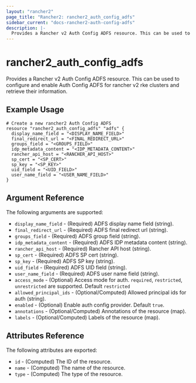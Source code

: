 ```yaml
---
layout: "rancher2"
page_title: "Rancher2: rancher2_auth_config_adfs"
sidebar_current: "docs-rancher2-auth-config-adfs"
description: |-
  Provides a Rancher v2 Auth Config ADFS resource. This can be used to configure and enable Auth Config ADFS for rancher v2 rke clusters and retrieve their information.
---
```


# rancher2\_auth\_config\_adfs

Provides a Rancher v2 Auth Config ADFS resource. This can be used to configure and enable Auth Config ADFS for rancher v2 rke clusters and retrieve their information.

## Example Usage

```hcl
# Create a new rancher2 Auth Config ADFS
resource "rancher2_auth_config_adfs" "adfs" {
  display_name_field = "<DISPLAY_NAME_FIELD>"
  final_redirect_url = "<FINAL_REDIRECT_URL>"
  groups_field = "<GROUPS_FIELD>"
  idp_metadata_content = "<IDP_METADATA_CONTENT>"
  rancher_api_host = "<RANCHER_API_HOST>"
  sp_cert = "<SP_CERT>"
  sp_key = "<SP_KEY>"
  uid_field = "<UID_FIELD>"
  user_name_field = "<USER_NAME_FIELD>"
}
```

## Argument Reference

The following arguments are supported:

* `display_name_field` - (Required) ADFS display name field (string).
* `final_redirect_url` - (Required) ADFS final redirect url (string).
* `groups_field` - (Required) ADFS group field (string).
* `idp_metadata_content` - (Required) ADFS IDP metadata content (string).
* `rancher_api_host` - (Required) Rancher API host (string).
* `sp_cert` - (Required) ADFS SP cert (string).
* `sp_key` - (Required) ADFS SP key (string).
* `uid_field` - (Required) ADFS UID field (string).
* `user_name_field` - (Required) ADFS user name field (string).
* `access_mode` - (Optional) Access mode for auth. `required`, `restricted`, `unrestricted` are supported. Default `restricted`
* `allowed_principal_ids` - (Optional/Computed) Allowed principal ids for auth (string).
* `enabled` - (Optional) Enable auth config provider. Default `true`.
* `annotations` - (Optional/Computed) Annotations of the resource (map).
* `labels` - (Optional/Computed) Labels of the resource (map).
                

## Attributes Reference

The following attributes are exported:

* `id` - (Computed) The ID of the resource.
* `name` - (Computed) The name of the resource.
* `type` - (Computed) The type of the resource.

